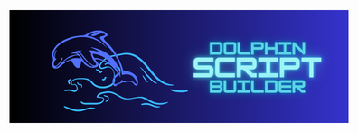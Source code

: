 <p align="center" style="position:absolute">
  <img src="https://github.com/KhaledWithD/Dolphin-Script-Builder/blob/main/dolphin-banner-builder.png">
</p>

